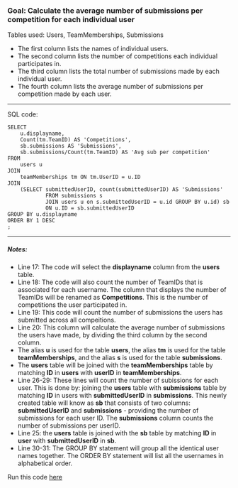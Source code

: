
### Goal: Calculate the average number of submissions per competition for each individual user

Tables used: Users, TeamMemberships, Submissions

* The first column lists the names of individual users.
* The second column lists the number of competitions each individual participates in.
* The third column lists the total number of submissions made by each individual user. 
* The fourth column lists the average number of submissions per competition made by each user. 


---
SQL code:

```
SELECT 
    u.displayname,  
    Count(tm.TeamID) AS 'Competitions',
    sb.submissions AS 'Submissions',
    sb.submissions/Count(tm.TeamID) AS 'Avg sub per competition'
FROM 
    users u
JOIN 
    teamMemberships tm ON tm.UserID = u.ID
JOIN 
    (SELECT submittedUserID, count(submittedUserID) AS 'Submissions' 
            FROM submissions s 
            JOIN users u on s.submittedUserID = u.id GROUP BY u.id) sb
            ON u.ID = sb.submittedUserID
GROUP BY u.displayname
ORDER BY 1 DESC
;
```
---
##### Notes:

* Line 17: The code will select the **displayname** column from the **users** table. 
* Line 18: The code will also count the number of TeamIDs that is associated for each username. The column that displays the number of TeamIDs will be renamed as **Competitions**. This is the number of competitions the user participated in. 
* Line 19: This code will count the number of submissions the users has submitted across all compeitions. 
* Line 20: This column will calculate the average number of submissions the users have made, by dividing the third column by the second column. 
* The alias **u** is used for the table **users**, the alias **tm** is used for the table **teamMemberships**, and the alias **s** is used for the table **submissions**.
* The **users** table will be joined with the **teamMemberships** table by matching **ID** in **users** with **userID** in **teamMemberships**.
* Line 26-29: These lines will count the number of subissions for each user. This is done by: joining the **users** table with **submissions** table by matching **ID** in users with **submittedUserID** in **submissions**. This newly created table will know as **sb** that consists of two columns: **submittedUserID** and **submissions** - providing the number of submissions for each user ID. The **submissions** column counts the number of submissions per userID. 
* Line 25: the **users** table is joined with the **sb** table by matching **ID** in **user** with **submittedUserID** in **sb**. 
* Line 30-31: The GROUP BY statement will group all the identical user names together. The ORDER BY statement will list all the usernames in alphabetical order.

Run this code [here](https://www.kaggle.com/lochleven/d/kaggle/meta-kaggle/competition-list1/edit)

